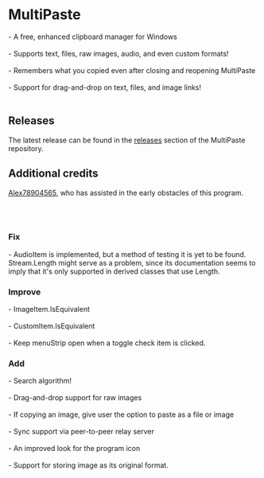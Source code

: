﻿<h1> MultiPaste </h1>
- A free, enhanced clipboard manager for Windows <br></br>
- Supports text, files, raw images, audio, and even custom formats! <br></br>
- Remembers what you copied even after closing and reopening MultiPaste <br></br>
- Support for drag-and-drop on text, files, and image links! <br></br>

<h2> Releases </h2>
The latest release can be found in the <a href="https://github.com/bvancamp99/MultiPaste/releases">releases</a> section of the MultiPaste repository.

<h2> Additional credits </h2>
<a href="https://github.com/Alex78904565">Alex78904565</a>, who has assisted in the early obstacles of this program.

<br></br>

<h3> Fix </h2>
- AudioItem is implemented, but a method of testing it is yet to be found.  Stream.Length might serve as a problem, since its documentation seems to imply that it's only supported in derived classes that use Length.

<h3> Improve </h2>
- ImageItem.IsEquivalent <br></br>
- CustomItem.IsEquivalent <br></br>
- Keep menuStrip open when a toggle check item is clicked.

<h3> Add </h2>
- Search algorithm! <br></br>
- Drag-and-drop support for raw images <br></br>
- If copying an image, give user the option to paste as a file or image <br></br>
- Sync support via peer-to-peer relay server <br></br>
- An improved look for the program icon <br></br>
- Support for storing image as its original format.
